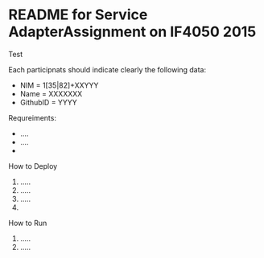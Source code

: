 # README for Service AdapterAssignment on IF4050 2015

Test

Each participnats should indicate clearly the following data:
 * NIM      = 1[35|82]+XXYYY
 * Name     = XXXXXXX
 * GithubID = YYYY

Requreiments:
 * ....
 * ....
 * 

How to Deploy
 1. .....
 2. .....
 3. .....
 4. 
 
How to Run
 1. .....
 2. .....
 
